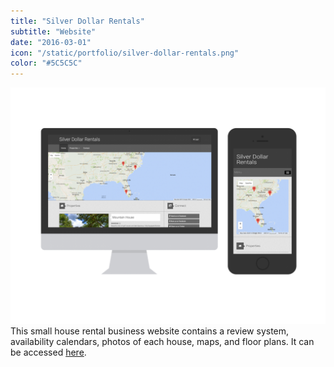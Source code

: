 ```yaml
---
title: "Silver Dollar Rentals"
subtitle: "Website"
date: "2016-03-01"
icon: "/static/portfolio/silver-dollar-rentals.png"
color: "#5C5C5C"
---
```

![Screenshot](./screenshot.png)
This small house rental business website contains a review system, availability calendars, photos of each house, maps, and floor plans. It can be accessed [here](http://silverdollarrentals.com/).